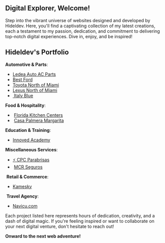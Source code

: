 ## **Digital Explorer, Welcome!** 

Step into the vibrant universe of websites designed and developed by Hideldev. Here, you'll find a captivating collection of my latest creations, each a testament to my passion, dedication, and commitment to delivering top-notch digital experiences. Dive in, enjoy, and be inspired! 

##  **Hideldev's Portfolio** ️

 **Automotive & Parts**:
- [Ledea Auto AC Parts](http://ledeaautoacparts.com/) 
- [Best Ford](https://www.bestfordinc.com/)
- [Toyota North of Miami](http://toyotaofnorthmiami.com/)
- [Lexus North of Miami](https://www.lexusofnorthmiami.com/)
- ️[ Italy Blue](https://www.italyblueautosales.com/)

 **Food & Hospitality**:
- ️ [Florida Kitchen Centers](http://floridakitchencenters.com/)
- ️ [Casa Palmera Margarita](https://casapalmerave.com/)

 **Education & Training**:
- [ Innoved Academy](https://innovedacademy.com/)

 **Miscellaneous Services**:
-  [⚡ CPC Parabrisas](https://parabrisascpcsm.com/)
- ️ [MCR Seguros](https://www.segurosmcr.com/)

️ **Retail & Commerce**:
- [Kamesky](https://www.kamesky.net/)

️ **Travel Agency**:
- [Navicu.com](navicu.com)

Each project listed here represents hours of dedication, creativity, and a dash of digital magic. If you're feeling inspired or want to collaborate on your next digital venture, don't hesitate to reach out!

**Onward to the next web adventure!** 
